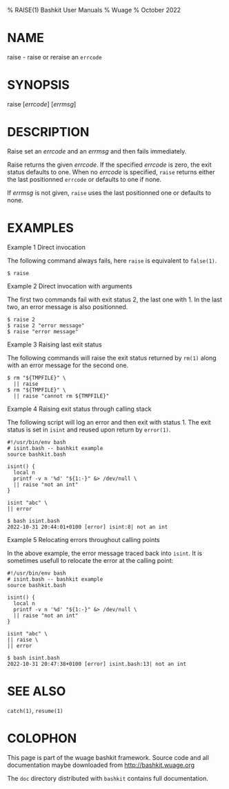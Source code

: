 % RAISE(1) Bashkit User Manuals
% Wuage
% October 2022

# NAME

raise - raise or reraise an `errcode`

# SYNOPSIS

raise [*errcode*] [*errmsg*]

# DESCRIPTION

Raise set an *errcode* and an *errmsg* and then fails immediately.

Raise returns the given *errcode*. If the specified *errcode* is zero,
the exit status defaults to one. When no *errcode* is specified, `raise`
returns either the last positionned `errcode` or defaults to one if none.

If *errmsg* is not given, `raise` uses the last positionned one or
defaults to none.

# EXAMPLES

  Example 1 Direct invocation

  The following command always fails, here `raise` is equivalent to `false(1)`.

    $ raise

  Example 2 Direct invocation with arguments

  The first two commands fail with exit status 2, the last one with 1.
  In the last two, an error message is also positionned.

    $ raise 2
    $ raise 2 "error message"
    $ raise "error message"

  Example 3 Raising last exit status

  The following commands will raise the exit status returned by `rm(1)`
  along with an error message for the second one.

    $ rm "${TMPFILE}" \
      || raise
    $ rm "${TMPFILE}" \
      || raise "cannot rm ${TMPFILE}"

  Example 4 Raising exit status through calling stack

  The following script will log an error and then exit with status 1. The exit
  status is set in `isint` and reused upon return by `error(1)`.

    #!/usr/bin/env bash
    # isint.bash -- bashkit example
    source bashkit.bash

    isint() {
      local n
      printf -v n '%d' "${1:-}" &> /dev/null \
      || raise "not an int"
    }

    isint "abc" \
    || error

    $ bash isint.bash
    2022-10-31 20:44:01+0100 [error] isint:8| not an int

Example 5 Relocating errors throughout calling points

In the above example, the error message traced back into `isint`. It is
sometimes usefull to relocate the error at the calling point:

    #!/usr/bin/env bash
    # isint.bash -- bashkit example
    source bashkit.bash

    isint() {
      local n
      printf -v n '%d' "${1:-}" &> /dev/null \
      || raise "not an int"
    }

    isint "abc" \
    || raise \
    || error

    $ bash isint.bash
    2022-10-31 20:47:38+0100 [error] isint.bash:13| not an int

# SEE ALSO

`catch(1)`, `resume(1)`

# COLOPHON
This page is part of the wuage bashkit framework. Source code and all
documentation maybe downloaded from <http://bashkit.wuage.org>

The `doc` directory distributed with `bashkit` contains full documentation.

